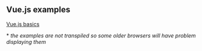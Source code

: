 ## Vue.js examples

[Vue.js basics](http://htmlpreview.github.io/?https://github.com/JafarSadik/code-lab/blob/master/webdev/vue/basics.html)

\* *the examples are not transpiled so some older browsers will have problem displaying them* 

